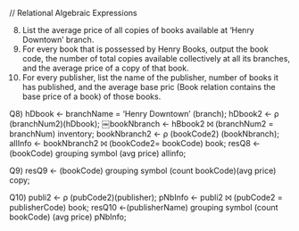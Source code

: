
// Relational Algebraic Expressions

8) List the average price of all copies of books available at ‘Henry Downtown’ branch.
9) For every book that is possessed by Henry Books, output the book code, the number of total copies available
collectively at all its branches, and the average price of a copy of that book.
10) For every publisher, list the name of the publisher, number of books it has published, and the average base pric (Book relation contains the base price of a book) of those books.

Q8)
hDbook ← branchName = ‘Henry Downtown’ (branch); 
hDbook2 ← ρ (branchNum2)(hDbook);
￼bookNbranch ←  hBbook2 ⨝ (branchNum2 = branchNum) inventory;
bookNbranch2 ← ρ (bookCode2) (bookNbranch);
allInfo ←  bookNbranch2 ⨝ (bookCode2= bookCode) book;
resQ8 ← (bookCode) grouping symbol (avg price) allinfo;

Q9)
resQ9 ← (bookCode) grouping symbol (count bookCode)(avg price) copy;

Q10)
publi2 ← ρ (pubCode2)(publisher);
pNbInfo ← publi2 ⨝ (pubCode2 = publisherCode) book;
resQ10 ←(publisherName) grouping symbol (count bookCode) (avg price) pNbInfo;
